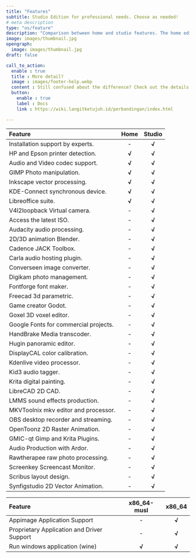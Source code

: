 ```yaml
---
title: "Features"
subtitle: Studio Edition for professional needs. Choose as needed!
# meta description
type: "os/feature"
description: "Comparison between home and studio features. The home edition is for general needs, while the studio edition is for professional needs."
image: images/thumbnail.jpg
opengraph:
  image: images/thumbnail.jpg
draft: false

call_to_action:
  enable : true
  title : More detail?
  image : images/footer-help.webp
  content : Still confused about the difference? Check out the details here. Or contact us at the available services.
  button:
    enable : true
    label : Docs
    link : https://wiki.langitketujuh.id/perbandingan/index.html

---
```


| Feature                                    | Home  | Studio |
| :----------------------------------------- | :---: | :----: |
| Installation support by experts.           |   -   | **√**  |
| HP and Epson printer detection.            | **√** | **√**  |
| Audio and Video codec support.             | **√** | **√**  |
| GIMP Photo manipulation.                   | **√** | **√**  |
| Inkscape vector processing.                | **√** | **√**  |
| KDE-Connect synchronous device.            | **√** | **√**  |
| Libreoffice suite.                         | **√** | **√**  |
| V4l2loopback Virtual camera.               |   -   | **√**  |
| Access the latest ISO.                     |   -   | **√**  |
| Audacity audio processing.                 |   -   | **√**  |
| 2D/3D animation Blender.                   |   -   | **√**  |
| Cadence JACK Toolbox.                      |   -   | **√**  |
| Carla audio hosting plugin.                |   -   | **√**  |
| Converseen image converter.                |   -   | **√**  |
| Digikam photo management.                  |   -   | **√**  |
| Fontforge font maker.                      |   -   | **√**  |
| Freecad 3d parametric.                     |   -   | **√**  |
| Game creator Godot.                        |   -   | **√**  |
| Goxel 3D voxel editor.                     |   -   | **√**  |
| Google Fonts for commercial projects.      |   -   | **√**  |
| HandBrake Media transcoder.                |   -   | **√**  |
| Hugin panoramic editor.                    |   -   | **√**  |
| DisplayCAL color calibration.              |   -   | **√**  |
| Kdenlive video processor.                  |   -   | **√**  |
| Kid3 audio tagger.                         |   -   | **√**  |
| Krita digital painting.                    |   -   | **√**  |
| LibreCAD 2D CAD.                           |   -   | **√**  |
| LMMS sound effects production.             |   -   | **√**  |
| MKVToolnix mkv editor and processor.       |   -   | **√**  |
| OBS desktop recorder and streaming.        |   -   | **√**  |
| OpenToonz 2D Raster Animation.             |   -   | **√**  |
| GMIC-qt Gimp and Krita Plugins.            |   -   | **√**  |
| Audio Production with Ardor.               |   -   | **√**  |
| Rawtherapee raw photo processing.          |   -   | **√**  |
| Screenkey Screencast Monitor.              |   -   | **√**  |
| Scribus layout design.                     |   -   | **√**  |
| Synfigstudio 2D Vector Animation.          |   -   | **√**  |

| Feature                                     | x86_64-musl | x86_64 |
| :------------------------------------------ | :---------: | :----: |
| Appimage Application Support                |      -      | **√**  |
| Proprietary Application and Driver Support  |      -      | **√**  |
| Run windows application (wine)              |    **√**    | **√**  |
